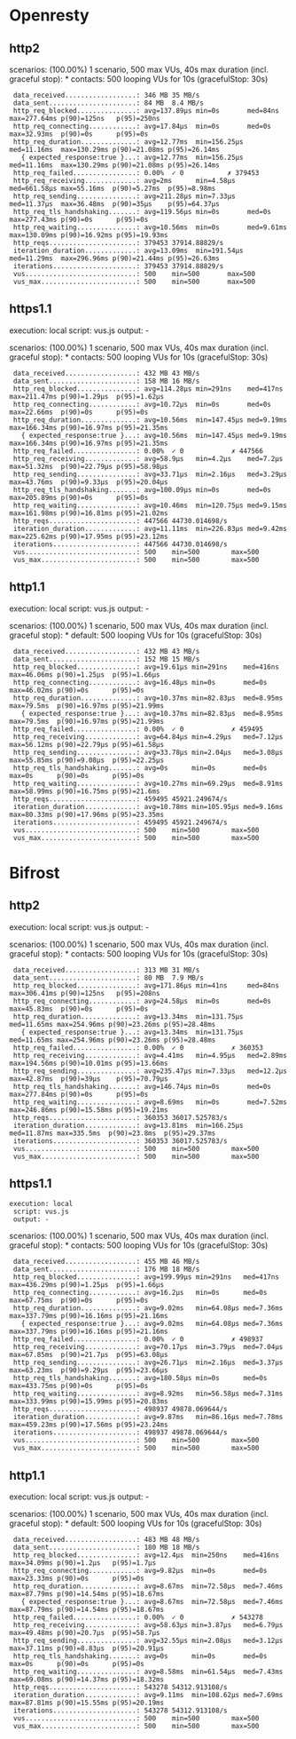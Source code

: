 # Openresty

## http2

  scenarios: (100.00%) 1 scenario, 500 max VUs, 40s max duration (incl. graceful stop):
           * contacts: 500 looping VUs for 10s (gracefulStop: 30s)

     data_received..................: 346 MB 35 MB/s
     data_sent......................: 84 MB  8.4 MB/s
     http_req_blocked...............: avg=137.89µs min=0s       med=84ns     max=277.64ms p(90)=125ns   p(95)=250ns  
     http_req_connecting............: avg=17.84µs  min=0s       med=0s       max=32.93ms  p(90)=0s      p(95)=0s     
     http_req_duration..............: avg=12.77ms  min=156.25µs med=11.16ms  max=130.29ms p(90)=21.08ms p(95)=26.14ms
       { expected_response:true }...: avg=12.77ms  min=156.25µs med=11.16ms  max=130.29ms p(90)=21.08ms p(95)=26.14ms
     http_req_failed................: 0.00%  ✓ 0           ✗ 379453
     http_req_receiving.............: avg=2ms      min=4.58µs   med=661.58µs max=55.16ms  p(90)=5.27ms  p(95)=8.98ms 
     http_req_sending...............: avg=211.28µs min=7.33µs   med=11.37µs  max=36.48ms  p(90)=35µs    p(95)=64.37µs
     http_req_tls_handshaking.......: avg=119.56µs min=0s       med=0s       max=277.43ms p(90)=0s      p(95)=0s     
     http_req_waiting...............: avg=10.56ms  min=0s       med=9.61ms   max=130.09ms p(90)=16.92ms p(95)=19.93ms
     http_reqs......................: 379453 37914.88829/s
     iteration_duration.............: avg=13.09ms  min=191.54µs med=11.29ms  max=296.96ms p(90)=21.44ms p(95)=26.63ms
     iterations.....................: 379453 37914.88829/s
     vus............................: 500    min=500       max=500 
     vus_max........................: 500    min=500       max=500 

## https1.1

  execution: local
     script: vus.js
     output: -

  scenarios: (100.00%) 1 scenario, 500 max VUs, 40s max duration (incl. graceful stop):
           * contacts: 500 looping VUs for 10s (gracefulStop: 30s)

     data_received..................: 432 MB 43 MB/s
     data_sent......................: 158 MB 16 MB/s
     http_req_blocked...............: avg=114.28µs min=291ns    med=417ns  max=211.47ms p(90)=1.29µs  p(95)=1.62µs 
     http_req_connecting............: avg=10.72µs  min=0s       med=0s     max=22.66ms  p(90)=0s      p(95)=0s     
     http_req_duration..............: avg=10.56ms  min=147.45µs med=9.19ms max=166.34ms p(90)=16.97ms p(95)=21.35ms
       { expected_response:true }...: avg=10.56ms  min=147.45µs med=9.19ms max=166.34ms p(90)=16.97ms p(95)=21.35ms
     http_req_failed................: 0.00%  ✓ 0            ✗ 447566
     http_req_receiving.............: avg=58.9µs   min=4.2µs    med=7.2µs  max=51.32ms  p(90)=22.79µs p(95)=58.98µs
     http_req_sending...............: avg=33.71µs  min=2.16µs   med=3.29µs max=43.76ms  p(90)=9.33µs  p(95)=20.04µs
     http_req_tls_handshaking.......: avg=100.09µs min=0s       med=0s     max=205.89ms p(90)=0s      p(95)=0s     
     http_req_waiting...............: avg=10.46ms  min=120.75µs med=9.15ms max=161.98ms p(90)=16.81ms p(95)=21.02ms
     http_reqs......................: 447566 44730.014698/s
     iteration_duration.............: avg=11.11ms  min=226.83µs med=9.42ms max=225.62ms p(90)=17.95ms p(95)=23.12ms
     iterations.....................: 447566 44730.014698/s
     vus............................: 500    min=500        max=500 
     vus_max........................: 500    min=500        max=500 

## http1.1

  execution: local
     script: vus.js
     output: -

  scenarios: (100.00%) 1 scenario, 500 max VUs, 40s max duration (incl. graceful stop):
           * default: 500 looping VUs for 10s (gracefulStop: 30s)

     data_received..................: 432 MB 43 MB/s
     data_sent......................: 152 MB 15 MB/s
     http_req_blocked...............: avg=19.61µs min=291ns    med=416ns  max=46.06ms p(90)=1.25µs  p(95)=1.66µs 
     http_req_connecting............: avg=16.48µs min=0s       med=0s     max=46.02ms p(90)=0s      p(95)=0s     
     http_req_duration..............: avg=10.37ms min=82.83µs  med=8.95ms max=79.5ms  p(90)=16.97ms p(95)=21.99ms
       { expected_response:true }...: avg=10.37ms min=82.83µs  med=8.95ms max=79.5ms  p(90)=16.97ms p(95)=21.99ms
     http_req_failed................: 0.00%  ✓ 0            ✗ 459495
     http_req_receiving.............: avg=64.84µs min=4.29µs   med=7.12µs max=56.12ms p(90)=22.79µs p(95)=61.58µs
     http_req_sending...............: avg=33.78µs min=2.04µs   med=3.08µs max=55.85ms p(90)=9.08µs  p(95)=22.25µs
     http_req_tls_handshaking.......: avg=0s      min=0s       med=0s     max=0s      p(90)=0s      p(95)=0s     
     http_req_waiting...............: avg=10.27ms min=69.29µs  med=8.91ms max=58.99ms p(90)=16.75ms p(95)=21.6ms 
     http_reqs......................: 459495 45921.249674/s
     iteration_duration.............: avg=10.78ms min=105.95µs med=9.16ms max=80.33ms p(90)=17.96ms p(95)=23.35ms
     iterations.....................: 459495 45921.249674/s
     vus............................: 500    min=500        max=500 
     vus_max........................: 500    min=500        max=500 

# Bifrost

## http2

  execution: local
     script: vus.js
     output: -

  scenarios: (100.00%) 1 scenario, 500 max VUs, 40s max duration (incl. graceful stop):
           * contacts: 500 looping VUs for 10s (gracefulStop: 30s)

     data_received..................: 313 MB 31 MB/s
     data_sent......................: 80 MB  7.9 MB/s
     http_req_blocked...............: avg=171.86µs min=41ns     med=84ns    max=306.41ms p(90)=125ns   p(95)=208ns  
     http_req_connecting............: avg=24.58µs  min=0s       med=0s      max=45.83ms  p(90)=0s      p(95)=0s     
     http_req_duration..............: avg=13.34ms  min=131.75µs med=11.65ms max=254.96ms p(90)=23.26ms p(95)=28.48ms
       { expected_response:true }...: avg=13.34ms  min=131.75µs med=11.65ms max=254.96ms p(90)=23.26ms p(95)=28.48ms
     http_req_failed................: 0.00%  ✓ 0            ✗ 360353
     http_req_receiving.............: avg=4.41ms   min=4.95µs   med=2.89ms  max=194.56ms p(90)=10.01ms p(95)=13.66ms
     http_req_sending...............: avg=235.47µs min=7.33µs   med=12.2µs  max=42.87ms  p(90)=39µs    p(95)=70.79µs
     http_req_tls_handshaking.......: avg=146.74µs min=0s       med=0s      max=277.84ms p(90)=0s      p(95)=0s     
     http_req_waiting...............: avg=8.69ms   min=0s       med=7.52ms  max=246.86ms p(90)=15.58ms p(95)=19.21ms
     http_reqs......................: 360353 36017.525783/s
     iteration_duration.............: avg=13.81ms  min=166.25µs med=11.87ms max=335.5ms  p(90)=23.8ms  p(95)=29.37ms
     iterations.....................: 360353 36017.525783/s
     vus............................: 500    min=500        max=500 
     vus_max........................: 500    min=500        max=500

## https1.1

    execution: local
     script: vus.js
     output: -

  scenarios: (100.00%) 1 scenario, 500 max VUs, 40s max duration (incl. graceful stop):
           * contacts: 500 looping VUs for 10s (gracefulStop: 30s)

     data_received..................: 455 MB 46 MB/s
     data_sent......................: 176 MB 18 MB/s
     http_req_blocked...............: avg=199.99µs min=291ns   med=417ns  max=436.29ms p(90)=1.25µs  p(95)=1.66µs 
     http_req_connecting............: avg=16.2µs   min=0s      med=0s     max=67.75ms  p(90)=0s      p(95)=0s     
     http_req_duration..............: avg=9.02ms   min=64.08µs med=7.36ms max=337.79ms p(90)=16.16ms p(95)=21.16ms
       { expected_response:true }...: avg=9.02ms   min=64.08µs med=7.36ms max=337.79ms p(90)=16.16ms p(95)=21.16ms
     http_req_failed................: 0.00%  ✓ 0            ✗ 498937
     http_req_receiving.............: avg=70.17µs  min=3.79µs  med=7.04µs max=67.85ms  p(90)=21.7µs  p(95)=63.08µs
     http_req_sending...............: avg=26.71µs  min=2.16µs  med=3.37µs max=63.23ms  p(90)=9.29µs  p(95)=23.66µs
     http_req_tls_handshaking.......: avg=180.58µs min=0s      med=0s     max=433.75ms p(90)=0s      p(95)=0s     
     http_req_waiting...............: avg=8.92ms   min=56.58µs med=7.31ms max=333.99ms p(90)=15.99ms p(95)=20.83ms
     http_reqs......................: 498937 49878.069644/s
     iteration_duration.............: avg=9.87ms   min=86.16µs med=7.78ms max=459.23ms p(90)=17.56ms p(95)=23.24ms
     iterations.....................: 498937 49878.069644/s
     vus............................: 500    min=500        max=500 
     vus_max........................: 500    min=500        max=500 

## http1.1

  execution: local
     script: vus.js
     output: -

  scenarios: (100.00%) 1 scenario, 500 max VUs, 40s max duration (incl. graceful stop):
           * default: 500 looping VUs for 10s (gracefulStop: 30s)

     data_received..................: 483 MB 48 MB/s
     data_sent......................: 180 MB 18 MB/s
     http_req_blocked...............: avg=12.4µs  min=250ns    med=416ns  max=34.09ms p(90)=1.2µs   p(95)=1.7µs  
     http_req_connecting............: avg=9.82µs  min=0s       med=0s     max=23.33ms p(90)=0s      p(95)=0s     
     http_req_duration..............: avg=8.67ms  min=72.58µs  med=7.46ms max=87.79ms p(90)=14.54ms p(95)=18.67ms
       { expected_response:true }...: avg=8.67ms  min=72.58µs  med=7.46ms max=87.79ms p(90)=14.54ms p(95)=18.67ms
     http_req_failed................: 0.00%  ✓ 0            ✗ 543278
     http_req_receiving.............: avg=58.63µs min=3.87µs   med=6.79µs max=49.48ms p(90)=20.7µs  p(95)=58.7µs 
     http_req_sending...............: avg=32.55µs min=2.08µs   med=3.12µs max=37.11ms p(90)=8.83µs  p(95)=20.91µs
     http_req_tls_handshaking.......: avg=0s      min=0s       med=0s     max=0s      p(90)=0s      p(95)=0s     
     http_req_waiting...............: avg=8.58ms  min=61.54µs  med=7.43ms max=69.08ms p(90)=14.37ms p(95)=18.32ms
     http_reqs......................: 543278 54312.913108/s
     iteration_duration.............: avg=9.11ms  min=108.62µs med=7.69ms max=87.81ms p(90)=15.55ms p(95)=20.19ms
     iterations.....................: 543278 54312.913108/s
     vus............................: 500    min=500        max=500 
     vus_max........................: 500    min=500        max=500 
